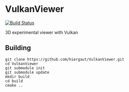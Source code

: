VulkanViewer
======================
[![Build Status](https://travis-ci.com/hiergaut/VulkanViewer.svg?branch=main)](https://travis-ci.com/hiergaut/VulkanViewer)

3D experimental viewer with Vulkan


Building
-------------

```
git clone https://github.com/hiergaut/VulkanViewer.git
cd VulkanViewer
git submodule init
git submodule update
mkdir build
cd build
cmake ..
```
